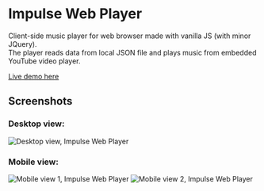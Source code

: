 # Impulse Web Player
Client-side music player for web browser made with vanilla JS (with minor JQuery).\
The player reads data from local JSON file and plays music from embedded YouTube video player.

[Live demo here](https://chazu.arkku.net/impulse/)

## Screenshots

### Desktop view:
![Desktop view, Impulse Web Player](https://github.com/user-attachments/assets/86c5eb93-f9a1-4647-a1bc-c4eb04ef1abd)

### Mobile view:
![Mobile view 1, Impulse Web Player](https://github.com/user-attachments/assets/1a836983-bf14-46c3-a014-2badb8d4e1ed)      ![Mobile view 2, Impulse Web Player](https://github.com/user-attachments/assets/6356e5bc-60b7-4f94-a0d8-ec455b912531)

